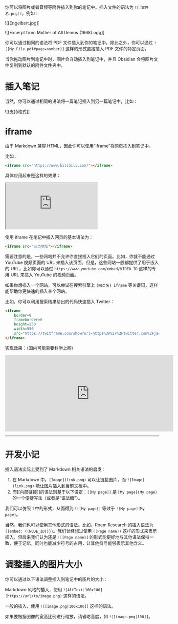 你可以将图片或者音频等附件插入到你的笔记中。插入文件的语法为 `![[文件名.png]]`，例如：

![[Engelbart.jpg]]

![[Excerpt from Mother of All Demos (1968).ogg]]

你可以通过相同的语法将 PDF 文件插入到你的笔记中。除此之外，你可以通过 `![[My File.pdf#page=number]]` 这样的形式直接插入 PDF 文件的特定页面。

当你拖动图片到笔记中时，图片会自动插入到笔记中，并且 Obsidian 会将图片文件复制到默认的附件文件夹中。

# 插入笔记

当然，你可以通过相同的语法将一篇笔记插入到另一篇笔记中，比如：

![[支持格式]]

# iframe

由于 Markdown 兼容 HTML，因此你可以使用“iframe”将网页插入到笔记中。

比如：

```html
<iframe src="https://www.bilibili.com/"></iframe>
```

具体应用起来是这样的效果：

<iframe src="https://www.bilibili.com/"></iframe>

使用 iframe 在笔记中插入网页的基本语法为：

```html
<iframe src="网页地址"></iframe>
```

需要注意的是，一些网站并不允许你直接插入它们的页面。比如，你就不能通过 YouTube 视频页面的 URL 来插入该页面。但是，这些网站一般都提供了用于嵌入的 URL，比如你可以通过 `https://www.youtube.com/embed/VIDEO_ID` 这样的专用 URL 来插入 YouTube 的视频页面。

如果你想插入一个网站，可以尝试在搜索引擎上 `{网页名} iframe` 等关键词，这样能帮助你更快速的插入某个网站。

比如，你可以利用搜索结果给出的代码快速插入 Twitter：

```html
<iframe
	border=0
	frameborder=0
	height=250
	width=550  
	src="https://twitframe.com/show?url=https%3A%2F%2Ftwitter.com%2Fjack%2Fstatus%2F20">
</iframe>
```

实现效果：（国内可能需要科学上网）

<iframe border=0 frameborder=0 height=250 width=550  
 src="https://twitframe.com/show?url=https%3A%2F%2Ftwitter.com%2Fjack%2Fstatus%2F20"></iframe>

--- 

# 开发小记

插入语法实际上受到了 Markdown 相关语法的启发：

1. 在 Markdown 中，`[Image](link.png)` 可以让链接图片，而 `![Image](link.png)` 能让图片插入到当前文档中。
2. 而[[内部链接]]的语法则基于以下设定：`[[My page]]` 是 `[My page](My page)` 的一个便捷写法（或者是“语法糖”）。

我们可以仿照 1 中的形式，从而得到 `![[My page]]` 等效于 `![My page](My page)`。

当然，我们也可以使用其他形式的语法。比如，Roam Research 的插入语法为 `{{embed: ((NODE_ID))}}`。我们曾经想过使用 `((Page name))` 这样的形式来表示插入，但后来我们认为还是 `![[Page name]]` 的形式能更好地与其他语法保持一致，便于记忆，同时也能减少符号的占用，让其他符号能够表示其他含义。

# 调整插入的图片大小

你可以通过以下语法调整插入到笔记中的图片的大小：

Markdown 风格的插入，使用 `![AltText|100x100](https://url/to/image.png)` 这样的语法。

一般的插入，使用 `![[image.png|100x100]]` 这样的语法。

如果要根据图像的宽高比例进行缩放，请省略高度，如 `![[image.png|100]]`。